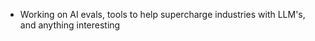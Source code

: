- Working on AI evals, tools to help supercharge industries with LLM's, and anything interesting

<!---
Sami1309/Sami1309 is a ✨ special ✨ repository because its `README.md` (this file) appears on your GitHub profile.
You can click the Preview link to take a look at your changes.
--->

